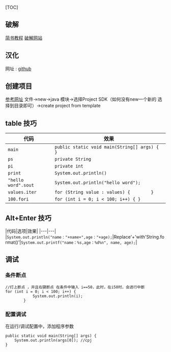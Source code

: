 [TOC]

## 破解
[简书教程](https://www.jianshu.com/p/3c87487e7121)
[破解网站](http://idea.lanyus.com/)

## 汉化
网址 : [github](https://github.com/ewen0930/IntelliJ-IDEA-Chinese)

## 创建项目
[参考网址](http://blog.csdn.net/qq_27093465/article/details/52795186)
文件->new->java 模块->选择Project SDK（如何没有new一个新的 选择到目录即可）->create project from template

## table 技巧
|代码|效果|
|---|---|
|`main`| `public static void main(String[] args) {    }`|
|`ps`|`private String `|
|`pi`|`private int `|
|`print` |`System.out.println()`|
|`"hello word".sout`  | `System.out.println("hello word");`|
|`values.iter`|`for (String value : values) {        }`|
|`100.fori`|`for (int i = 0; i < 100; i++) { }`|


## Alt+Enter 技巧
|代码|选项|效果|
|---|---|
|`System.out.println("name："+name+",age："+age);`|Replace'+'with'String.format()'|`System.out.printf("name：%s,age：%d%n", name, age);`|

## 调试
### 条件断点
```
//打上断点 ，并且右键断点 在条件中输入 i==50，此时，在i50时，会进行中断
for (int i = 0; i < 100; i++) {
            System.out.println(i);
        }
```
### 配置调试
在运行/调试配置中，添加程序参数
```
public static void main(String[] args) {
    System.out.println(args[0]); //cpj
}
```

